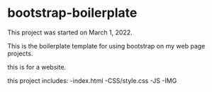 # bootstrap-boilerplate

This project was started on March 1, 2022.

This is the boilerplate template for using bootstrap on my web page projects.

this is for a website.

this project includes:
-index.html
-CSS/style.css
-JS
-IMG
